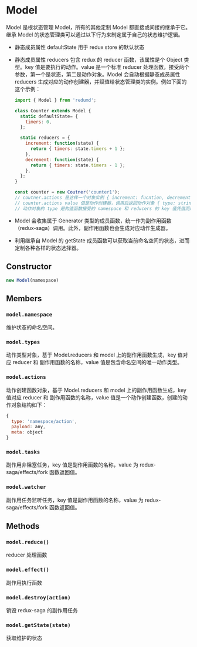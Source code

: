# Model

Model 是根状态管理 Model，所有的其他定制 Model 都直接或间接的继承于它。继承 Model 的状态管理类可以通过以下行为来制定属于自己的状态维护逻辑。

- 静态成员属性 defaultState 用于 redux store 的默认状态
- 静态成员属性 reducers 包含 redux 的 reducer 函数，该属性是个 Object 类型。key 值是要执行的动作。value 是一个标准 reducer 处理函数，接受两个参数，第一个是状态，第二是动作对象。Model 会自动根据静态成员属性 reducers 生成对应的动作创建器，并赋值给状态管理类的实例。例如下面的这个示例：

    ```javascript
    import { Model } from 'redumd';

    class Counter extends Model {
      static defaultState= {
        timers: 0,
      };

      static reducers = {
        increment: function(state) {
          return { timers: state.timers + 1 };
        },
        decrement: function(state) {
          return { timers: state.timers - 1 };
        },
      };
    }

    const counter = new Coutner('counter1');
    // coutner.actions 是这样一个对象实例 { increment: fucntion, decrement: function }
    // counter.actions value 值是动作创建器，调用后返回动作对象 { type: string, payload: any, meta: Object}
    // 动作对象的 type 是构造函数接受的 namespace 和 reducers 的 key 值凭借而成，例如 `coutner1/increment`
    ```

- Model 会收集属于 Generator 类型的成员函数，统一作为副作用函数（redux-saga）调用。此外，副作用函数也会生成对应动作生成器。
- 利用继承自 Model 的 getState 成员函数可以获取当前命名空间的状态，进而定制各种各样的状态选择器。

## Constructor

```javascript
new Model(namespace)
```

## Members

### `model.namespace`

维护状态的命名空间。

### `model.types`

动作类型对象，基于 Model.reducers 和 model 上的副作用函数生成，key 值对应 reducer 和 副作用函数的名称，value 值是包含命名空间的唯一动作类型。

### `model.actions`

动作创建函数对象，基于 Model.reducers 和 model 上的副作用函数生成，key 值对应 reducer 和 副作用函数的名称，value 值是一个动作创建函数，创建的动作对象结构如下：

```javascript
{
  type: 'namespace/action',
  payload: any,
  meta: object
}
```

### `model.tasks`

副作用非阻塞任务，key 值是副作用函数的名称，value 为 redux-saga/effects/fork 函数返回值。

### `model.watcher`

副作用任务监听任务，key 值是副作用函数的名称，value 为 redux-saga/effects/fork 函数返回值。

## Methods

### `model.reduce()`

reducer 处理函数

### `model.effect()`

副作用执行函数

### `model.destroy(action)`

销毁 redux-saga 的副作用任务

### `model.getState(state)`

获取维护的状态
